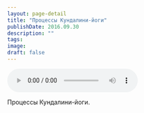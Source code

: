 ```yaml
---
layout: page-detail
title: "Процессы Кундалини-йоги"
publishDate: 2016.09.30
description: ""
tags:
image:
draft: false
---
```


<audio title="2016.09.30 - Процессы Кундалини-йоги.mp3" src="https://filer-api.advayta.org/v1.0/public/files/75854" controls=""></audio>

 Процессы Кундалини-йоги. 

  
